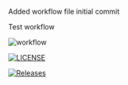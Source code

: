 Added workflow file initial commit

Test workflow

![workflow](https://github.com/Almohammadi-k/SeMethods40630855/actions/workflows/main.yml/badge.svg)

[![LICENSE](https://img.shields.io/github/license/Almohammadi-k/SeMethods40630855/sem.svg?style=flat-square)](https://github.com/Almohammadi-k/SeMethods40630855/sem/blob/master/LICENSE)

[![Releases](https://img.shields.io/github/release/Almohammadi-k/SeMethods40630855/sem/all.svg?style=flat-square)](https://github.com/Almohammadi-k/SeMethods40630855/sem/releases)